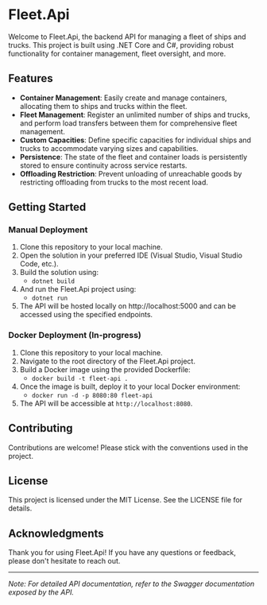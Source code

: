 # Fleet.Api

Welcome to Fleet.Api, the backend API for managing a fleet of ships and trucks. This project is built using .NET Core and C#, providing robust functionality for container management, fleet oversight, and more.

## Features

- **Container Management**: Easily create and manage containers, allocating them to ships and trucks within the fleet.
- **Fleet Management**: Register an unlimited number of ships and trucks, and perform load transfers between them for comprehensive fleet management.
- **Custom Capacities**: Define specific capacities for individual ships and trucks to accommodate varying sizes and capabilities.
- **Persistence**: The state of the fleet and container loads is persistently stored to ensure continuity across service restarts.
- **Offloading Restriction**: Prevent unloading of unreachable goods by restricting offloading from trucks to the most recent load.

## Getting Started

### Manual Deployment

1. Clone this repository to your local machine.
2. Open the solution in your preferred IDE (Visual Studio, Visual Studio Code, etc.).
3. Build the solution using: 
   - `dotnet build`
4. And run the Fleet.Api project using: 
   - `dotnet run`
5. The API will be hosted locally on http://localhost:5000 and can be accessed using the specified endpoints.

### Docker Deployment (In-progress)

1. Clone this repository to your local machine.
2. Navigate to the root directory of the Fleet.Api project.
3. Build a Docker image using the provided Dockerfile:
   - `docker build -t fleet-api .`
4. Once the image is built, deploy it to your local Docker environment:
   - `docker run -d -p 8080:80 fleet-api`
5. The API will be accessible at `http://localhost:8080`.

## Contributing

Contributions are welcome! Please stick with the conventions used in the project.

## License

This project is licensed under the MIT License. See the LICENSE file for details.

## Acknowledgments

Thank you for using Fleet.Api! If you have any questions or feedback, please don't hesitate to reach out.

---

*Note: For detailed API documentation, refer to the Swagger documentation exposed by the API.*
